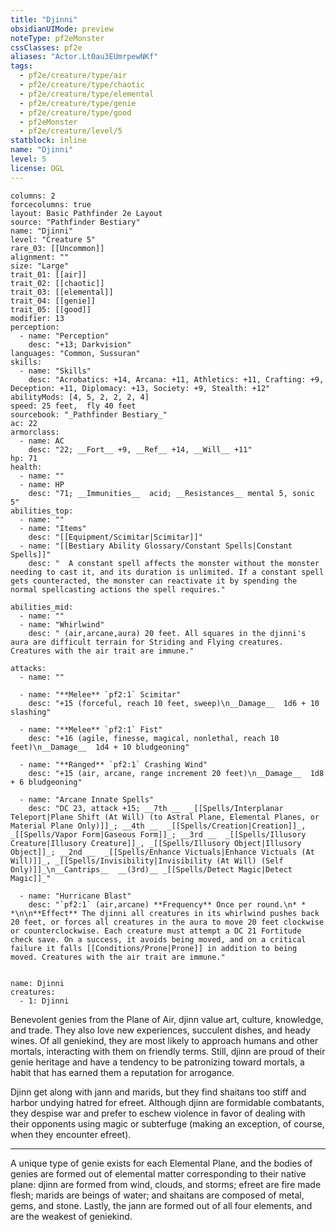 ```yaml
---
title: "Djinni"
obsidianUIMode: preview
noteType: pf2eMonster
cssClasses: pf2e
aliases: "Actor.Lt0au3EUmrpewNKf" 
tags:
  - pf2e/creature/type/air
  - pf2e/creature/type/chaotic
  - pf2e/creature/type/elemental
  - pf2e/creature/type/genie
  - pf2e/creature/type/good
  - pf2eMonster
  - pf2e/creature/level/5
statblock: inline
name: "Djinni"
level: 5
license: OGL
---
```


```statblock
columns: 2
forcecolumns: true
layout: Basic Pathfinder 2e Layout
source: "Pathfinder Bestiary"
name: "Djinni"
level: "Creature 5"
rare_03: [[Uncommon]]
alignment: ""
size: "Large"
trait_01: [[air]]
trait_02: [[chaotic]]
trait_03: [[elemental]]
trait_04: [[genie]]
trait_05: [[good]]
modifier: 13
perception:
  - name: "Perception"
    desc: "+13; Darkvision"
languages: "Common, Sussuran"
skills:
  - name: "Skills"
    desc: "Acrobatics: +14, Arcana: +11, Athletics: +11, Crafting: +9, Deception: +11, Diplomacy: +13, Society: +9, Stealth: +12"
abilityMods: [4, 5, 2, 2, 2, 4]
speed: 25 feet,  fly 40 feet
sourcebook: "_Pathfinder Bestiary_"
ac: 22
armorclass:
  - name: AC
    desc: "22; __Fort__ +9, __Ref__ +14, __Will__ +11"
hp: 71
health:
  - name: ""
  - name: HP
    desc: "71; __Immunities__  acid; __Resistances__ mental 5, sonic 5"
abilities_top:
  - name: ""
  - name: "Items"
    desc: "[[Equipment/Scimitar|Scimitar]]"
  - name: "[[Bestiary Ability Glossary/Constant Spells|Constant Spells]]"
    desc: "  A constant spell affects the monster without the monster needing to cast it, and its duration is unlimited. If a constant spell gets counteracted, the monster can reactivate it by spending the normal spellcasting actions the spell requires."

abilities_mid:
  - name: ""
  - name: "Whirlwind"
    desc: " (air,arcane,aura) 20 feet. All squares in the djinni's aura are difficult terrain for Striding and Flying creatures. Creatures with the air trait are immune."

attacks:
  - name: ""

  - name: "**Melee** `pf2:1` Scimitar"
    desc: "+15 (forceful, reach 10 feet, sweep)\n__Damage__  1d6 + 10 slashing"

  - name: "**Melee** `pf2:1` Fist"
    desc: "+16 (agile, finesse, magical, nonlethal, reach 10 feet)\n__Damage__  1d4 + 10 bludgeoning"

  - name: "**Ranged** `pf2:1` Crashing Wind"
    desc: "+15 (air, arcane, range increment 20 feet)\n__Damage__  1d8 + 6 bludgeoning"

  - name: "Arcane Innate Spells"
    desc: "DC 23, attack +15; __7th __  _[[Spells/Interplanar Teleport|Plane Shift (At Will) (to Astral Plane, Elemental Planes, or Material Plane Only)]]_; __4th __  _[[Spells/Creation|Creation]]_, _[[Spells/Vapor Form|Gaseous Form]]_; __3rd __  _[[Spells/Illusory Creature|Illusory Creature]]_, _[[Spells/Illusory Object|Illusory Object]]_; __2nd __  _[[Spells/Enhance Victuals|Enhance Victuals (At Will)]]_, _[[Spells/Invisibility|Invisibility (At Will) (Self Only)]]_\n__Cantrips__  __(3rd)__ _[[Spells/Detect Magic|Detect Magic]]_"

  - name: "Hurricane Blast"
    desc: "`pf2:1` (air,arcane) **Frequency** Once per round.\n* * *\n\n**Effect** The djinni all creatures in its whirlwind pushes back 20 feet, or forces all creatures in the aura to move 20 feet clockwise or counterclockwise. Each creature must attempt a DC 21 Fortitude check save. On a success, it avoids being moved, and on a critical failure it falls [[Conditions/Prone|Prone]] in addition to being moved. Creatures with the air trait are immune."
 
```

```encounter-table
name: Djinni
creatures:
  - 1: Djinni
```



Benevolent genies from the Plane of Air, djinn value art, culture, knowledge, and trade. They also love new experiences, succulent dishes, and heady wines. Of all geniekind, they are most likely to approach humans and other mortals, interacting with them on friendly terms. Still, djinn are proud of their genie heritage and have a tendency to be patronizing toward mortals, a habit that has earned them a reputation for arrogance.

Djinn get along with jann and marids, but they find shaitans too stiff and harbor undying hatred for efreet. Although djinn are formidable combatants, they despise war and prefer to eschew violence in favor of dealing with their opponents using magic or subterfuge (making an exception, of course, when they encounter efreet).

* * *

A unique type of genie exists for each Elemental Plane, and the bodies of genies are formed out of elemental matter corresponding to their native plane: djinn are formed from wind, clouds, and storms; efreet are fire made flesh; marids are beings of water; and shaitans are composed of metal, gems, and stone. Lastly, the jann are formed out of all four elements, and are the weakest of geniekind.
